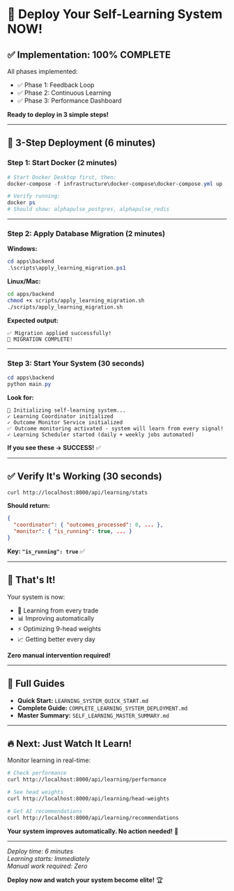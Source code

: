# 🚀 Deploy Your Self-Learning System NOW!

## ✅ Implementation: 100% COMPLETE

All phases implemented:
- ✅ Phase 1: Feedback Loop
- ✅ Phase 2: Continuous Learning  
- ✅ Phase 3: Performance Dashboard

**Ready to deploy in 3 simple steps!**

---

## 🎯 3-Step Deployment (6 minutes)

### Step 1: Start Docker (2 minutes)

```powershell
# Start Docker Desktop first, then:
docker-compose -f infrastructure\docker-compose\docker-compose.yml up -d postgres redis

# Verify running:
docker ps
# Should show: alphapulse_postgres, alphapulse_redis
```

---

### Step 2: Apply Database Migration (2 minutes)

**Windows:**
```powershell
cd apps\backend
.\scripts\apply_learning_migration.ps1
```

**Linux/Mac:**
```bash
cd apps/backend
chmod +x scripts/apply_learning_migration.sh
./scripts/apply_learning_migration.sh
```

**Expected output:**
```
✅ Migration applied successfully!
🎉 MIGRATION COMPLETE!
```

---

### Step 3: Start Your System (30 seconds)

```powershell
cd apps\backend
python main.py
```

**Look for:**
```
🧠 Initializing self-learning system...
✓ Learning Coordinator initialized
✓ Outcome Monitor Service initialized
✅ Outcome monitoring activated - system will learn from every signal!
✓ Learning Scheduler started (daily + weekly jobs automated)
```

**If you see these → SUCCESS!** ✅

---

## ✅ Verify It's Working (30 seconds)

```bash
curl http://localhost:8000/api/learning/stats
```

**Should return:**
```json
{
  "coordinator": { "outcomes_processed": 0, ... },
  "monitor": { "is_running": true, ... }
}
```

**Key: `"is_running": true`** ✅

---

## 🎊 That's It!

Your system is now:
- 🧠 Learning from every trade
- 📊 Improving automatically
- ⚡ Optimizing 9-head weights
- 📈 Getting better every day

**Zero manual intervention required!**

---

## 📖 Full Guides

- **Quick Start:** `LEARNING_SYSTEM_QUICK_START.md`
- **Complete Guide:** `COMPLETE_LEARNING_SYSTEM_DEPLOYMENT.md`
- **Master Summary:** `SELF_LEARNING_MASTER_SUMMARY.md`

---

## 🔥 Next: Just Watch It Learn!

Monitor learning in real-time:

```bash
# Check performance
curl http://localhost:8000/api/learning/performance

# See head weights
curl http://localhost:8000/api/learning/head-weights

# Get AI recommendations
curl http://localhost:8000/api/learning/recommendations
```

**Your system improves automatically. No action needed!** 🚀

---

*Deploy time: 6 minutes*  
*Learning starts: Immediately*  
*Manual work required: Zero*  

**Deploy now and watch your system become elite!** 🏆

